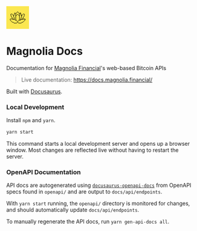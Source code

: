 <img src="./static/img/logo.png" width="60" height="60"/>

# Magnolia Docs

Documentation for [Magnolia Financial](https://magnolia.financial)'s web-based Bitcoin APIs

> Live documentation: https://docs.magnolia.financial/

Built with [Docusaurus](https://docusaurus.io/).

### Local Development

Install `npm` and `yarn`.

```bash
yarn start
```

This command starts a local development server and opens up a browser window. Most changes are reflected live without having to restart the server.

### OpenAPI Documentation

API docs are autogenerated using [`docusaurus-openapi-docs`](https://github.com/PaloAltoNetworks/docusaurus-openapi-docs) from OpenAPI specs found in `openapi/` and are output to `docs/api/endpoints`.

With `yarn start` running, the `openapi/` directory is monitored for changes, and should automatically update `docs/api/endpoints`.

To manually regenerate the API docs, run `yarn gen-api-docs all`.
